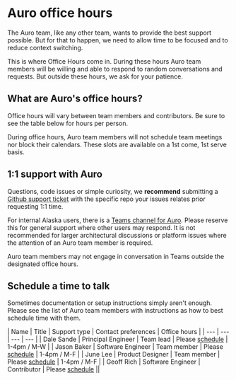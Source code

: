 # Auro office hours

The Auro team, like any other team, wants to provide the best support possible. But for that to happen, we need to allow time to be focused and to reduce context switching.

This is where Office Hours come in. During these hours Auro team members will be willing and able to respond to random conversations and requests. But outside these hours, we ask for your patience.

## What are Auro's office hours?

<!-- Simply put, Monday, Tuesday, Thursday and Friday, 1pm - 4pm Pacific time. Wednesday's are reserved for team planning days. -->

Office hours will vary between team members and contributors. Be sure to see the table below for hours per person.

During office hours, Auro team members will not schedule team meetings nor block their calendars. These slots are available on a 1st come, 1st serve basis.


## 1:1 support with Auro

Questions, code issues or simple curiosity, we **recommend** submitting a [Github support ticket](/component-status) with the specific repo your issues relates prior requesting 1:1 time.

For internal Alaska users, there is a [Teams channel for Auro](https://teams.microsoft.com/l/channel/19%3a5df2ca021a6548c4af54256bbc737129%40thread.skype/Auro%2520(public)?groupId=3a6a4783-59c6-496a-a20c-ab306461a894&tenantId=0f44c5d4-42b0-45c2-bf55-d0fea8430d33). Please reserve this for general support where other users may respond. It is not recommended for larger architectural discussions or platform issues where the attention of an Auro team member is required.

Auro team members may not engage in conversation in Teams outside the designated office hours.

## Schedule a time to talk

Sometimes documentation or setup instructions simply aren't enough. Please see the list of Auro team members with instructions as how to best schedule time with them.

| Name | Title | Support type | Contact preferences | Office hours |
| --- | --- | --- | --- |
| Dale Sande | Principal Engineer | Team lead | Please [schedule](https://calendly.com/dalesande) | 1-4pm / M-W |
| Jason Baker | Software Engineer | Team member | Please [schedule](https://calendly.com/jason-baker-alaskaair) | 1-4pm / M-F |
| June Lee | Product Designer | Team member | Please [schedule](https://calendly.com/leejune) | 1-4pm / M-F |
| Geoff Rich | Software Engineer | Contributor | Please [schedule](https://calendly.com/geoff-rich-alaska) ||
